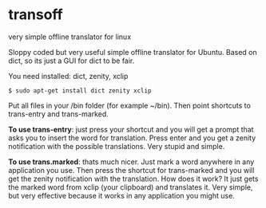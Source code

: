 # transoff
very simple offline translator for linux

Sloppy coded but very useful simple offline translator for Ubuntu.
Based on dict, so its just a GUI for dict to be fair.

You need installed: dict, zenity, xclip 

`$ sudo apt-get install dict zenity xclip`

Put all files in your /bin folder (for example ~/bin). Then point shortcuts to trans-entry and trans-marked.

**To use trans-entry**: just press your shortcut and you will get a prompt that asks you to insert the word for translation. Press enter and you get a zenity notification with the possible translations. Very stupid and simple.

**To use trans.marked**: thats much nicer. Just mark a word anywhere in any application you use. Then press the shortcut for trans-marked and you will get the zenity notification with the translation. How does it work? It just gets the marked word from xclip (your clipboard) and translates it. Very simple, but very effective because it works in any application you might use.
